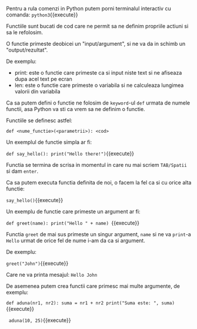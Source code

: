 Pentru a rula comenzi in Python putem porni terminalul interactiv cu comanda: `python3`{{execute}}

Functiile sunt bucati de cod care ne permit sa ne definim propriile actiuni si sa le refolosim.

O functie primeste deobicei un "input/argument", si ne va da in schimb un "output/rezultat".

De exemplu:

 - print: este o functie care primeste ca si input niste text si ne afiseaza dupa acel text pe ecran
 - len: este o functie care primeste o variabila si ne calculeaza lungimea valorii din variabila

Ca sa putem defini o functie ne folosim de `keyword`-ul `def` urmata de numele functii, asa Python va sti ca vrem sa ne definim o functie.

Functiile se definesc astfel:

`def <nume_functie>(<parametrii>):
    <cod>
`

Un exemplul de functie simpla ar fi:

`
def say_hello():
	print("Hello there!")
`{{execute}}

Functia se termina de scrisa in momentul in care nu mai scriem `TAB/Spatii` si dam `enter`.

Ca sa putem executa functia definita de noi, o facem la fel ca si cu orice alta functie:

`say_hello()`{{execute}}


Un exemplu de functie care primeste un argument ar fi:

`def greet(name):
	print("Hello " + name)
`{{execute}}

Functia `greet` de mai sus primeste un singur argument, `name` si ne va `print`-a `Hello` urmat de orice fel de nume i-am da ca si argument.

De exemplu:

`greet("John")`{{execute}}

Care ne va printa mesajul: `Hello John`

De asemenea putem crea functii care primesc mai multe argumente, de exemplu:

`def aduna(nr1, nr2):
	suma = nr1 + nr2
	print("Suma este: ", suma)
`{{execute}}

`
aduna(10, 25)`{{execute}}